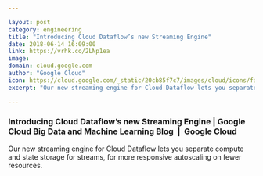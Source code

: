 ```yaml
---

layout: post
category: engineering
title: "Introducing Cloud Dataflow’s new Streaming Engine"
date: 2018-06-14 16:09:00
link: https://vrhk.co/2LNp1ea
image: 
domain: cloud.google.com
author: "Google Cloud"
icon: https://cloud.google.com/_static/20cb85f7c7/images/cloud/icons/favicons/onecloud/apple-icon.png
excerpt: "Our new streaming engine for Cloud Dataflow lets you separate compute and state storage for streams, for more responsive autoscaling on fewer resources."

---
```


### Introducing Cloud Dataflow’s new Streaming Engine | Google Cloud Big Data and Machine Learning Blog  |  Google Cloud

Our new streaming engine for Cloud Dataflow lets you separate compute and state storage for streams, for more responsive autoscaling on fewer resources.